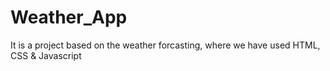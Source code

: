 # Weather_App
It is a project based on the weather forcasting, where we have used HTML, CSS &amp; Javascript
